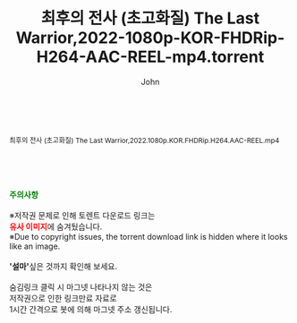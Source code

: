 ﻿---
layout: post
title:  "최후의 전사 (초고화질) The Last Warrior,2022-1080p-KOR-FHDRip-H264-AAC-REEL-mp4.torrent"
author: John
categories: [ 영화 ]
tags: [  ]
image:  
description: "최후의 전사 (초고화질) The Last Warrior,2022-1080p-KOR-FHDRip-H264-AAC-REEL-mp4 torrent 정보 공유"
toc: true
toc_sticky: true
---

<br>
<div class="view-img">
<a class="view_image" href="http://torrentmobile61.com/bbs/view_image.php?fn=%2Fdata%2Ffile%2Fmovie%2F2345985351_gMHafYGT_7ea750006e1a95e04ba26da95208da2ae384943a.jpg" target="_blank"><img alt="" class="img-tag" content="http://torrentmobile61.com/data/file/movie/2345985351_gMHafYGT_7ea750006e1a95e04ba26da95208da2ae384943a.jpg" itemprop="image" src="http://torrentmobile61.com/data/file/movie/2345985351_gMHafYGT_7ea750006e1a95e04ba26da95208da2ae384943a.jpg"/></a><a class="view_image" href="http://torrentmobile61.com/bbs/view_image.php?fn=%2Fdata%2Ffile%2Fmovie%2F2345985351_9AkhQ1lc_b1901a7276acec4554d9fce575d4aebb6fb5e6b1.jpg" target="_blank"><img alt="" class="img-tag" content="http://torrentmobile61.com/data/file/movie/2345985351_9AkhQ1lc_b1901a7276acec4554d9fce575d4aebb6fb5e6b1.jpg" itemprop="image" src="http://torrentmobile61.com/data/file/movie/2345985351_9AkhQ1lc_b1901a7276acec4554d9fce575d4aebb6fb5e6b1.jpg"/></a></div><div class="view-content" itemprop="description">
<p><span style="font-size:12px;">최후의 전사 (초고화질) The Last Warrior,2022.1080p.KOR.FHDRip.H264.AAC-REEL.mp4</span> </p> </div>
    
<br><br><br>
<p data-ke-size="size16"><b><span style="color: green;">주의사항</span></b><br /><br />※저작권 문제로 인해 토렌트 다운로드 링크는<br /><b><span style="color: red;">유사 이미지</span></b>에 숨겨뒀습니다.<br />※Due to copyright issues, the torrent download link is hidden where it looks like an image.<br /><br /><b>'설마'</b>싶은 것까지 확인해 보세요.<br /><br />숨김링크 클릭 시 마그넷 나타나지 않는 것은<br />저작권으로 인한 링크만료 자료로<br />1시간 간격으로 봇에 의해 마그넷 주소 갱신됩니다.</p>
